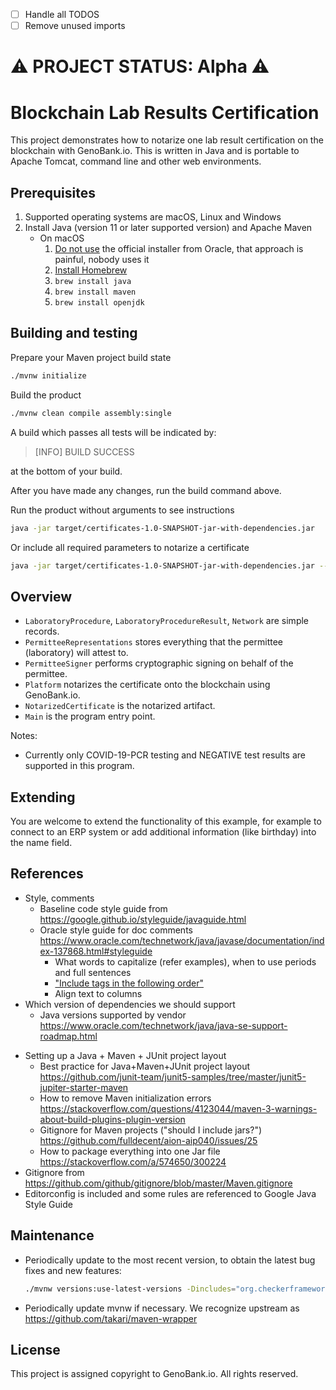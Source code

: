 - [ ] Handle all TODOS
- [ ] Remove unused imports

# :warning: PROJECT STATUS: Alpha :warning:

# Blockchain Lab Results Certification

This project demonstrates how to notarize one lab result certification on the blockchain with GenoBank.io. This is written in Java and is portable to Apache Tomcat, command line and other web environments.

## Prerequisites

1. Supported operating systems are macOS, Linux and Windows
2. Install Java (version 11 or later supported version) and Apache Maven
   - On macOS
     1. [Do not use](https://stackoverflow.com/a/28635465/300224) the official installer from Oracle, that approach is painful, nobody uses it
     2. [Install Homebrew](https://brew.sh)
     3. `brew install java`
     4. `brew install maven`
     5. `brew install openjdk`

## Building and testing

Prepare your Maven project build state

```sh
./mvnw initialize
```

Build the product

```sh
./mvnw clean compile assembly:single
```

A build which passes all tests will be indicated by:

> [INFO] BUILD SUCCESS

at the bottom of your build.

After you have made any changes, run the build command above.

Run the product without arguments to see instructions

```sh
java -jar target/certificates-1.0-SNAPSHOT-jar-with-dependencies.jar
```

Or include all required parameters to notarize a certificate

```sh
java -jar target/certificates-1.0-SNAPSHOT-jar-with-dependencies.jar --test 'candy maple cake sugar pudding cream honey rich smooth crumble sweet treat' 'NAME' 'PASS123' '1' 'N' '' 1611517330
```

## Overview

* `LaboratoryProcedure`, `LaboratoryProcedureResult`, `Network` are simple records.
* `PermitteeRepresentations` stores everything that the permittee (laboratory) will attest to.
* `PermitteeSigner` performs cryptographic signing on behalf of the permittee.
* `Platform` notarizes the certificate onto the blockchain using GenoBank.io.
* `NotarizedCertificate` is the notarized artifact.
* `Main` is the program entry point.

Notes:

* Currently only COVID-19-PCR testing and NEGATIVE test results are supported in this program.

## Extending

You are welcome to extend the functionality of this example, for example to connect to an ERP system or add additional information (like birthday) into the name field.

## References

* Style, comments
  * Baseline code style guide from https://google.github.io/styleguide/javaguide.html
  * Oracle style guide for doc comments https://www.oracle.com/technetwork/java/javase/documentation/index-137868.html#styleguide
    * What words to capitalize (refer examples), when to use periods and full sentences
    * ["Include tags in the following order"](https://www.oracle.com/technetwork/java/javase/documentation/index-137868.html#orderoftags)
    * Align text to columns
* Which version of dependencies we should support
  * Java versions supported by vendor https://www.oracle.com/technetwork/java/java-se-support-roadmap.html

- Setting up a Java + Maven + JUnit project layout
  - Best practice for Java+Maven+JUnit project layout https://github.com/junit-team/junit5-samples/tree/master/junit5-jupiter-starter-maven
  - How to remove Maven initialization errors https://stackoverflow.com/questions/4123044/maven-3-warnings-about-build-plugins-plugin-version
  - Gitignore for Maven projects ("should I include jars?") https://github.com/fulldecent/aion-aip040/issues/25
  - How to package everything into one Jar file https://stackoverflow.com/a/574650/300224
- Gitignore from https://github.com/github/gitignore/blob/master/Maven.gitignore
- Editorconfig is included and some rules are referenced to Google Java Style Guide

## Maintenance

- Periodically update to the most recent version, to obtain the latest bug fixes and new features:

  ```sh
  ./mvnw versions:use-latest-versions -Dincludes="org.checkerframework:*"
  ```

  

* Periodically update mvnw if necessary. We recognize upstream as https://github.com/takari/maven-wrapper

## License

This project is assigned copyright to GenoBank.io. All rights reserved.